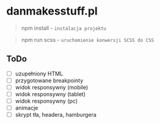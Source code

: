 # danmakesstuff.pl

> npm install - `instalacja projektu`

> npm run scss - `uruchomienie konwersji SCSS do CSS`
> 
## ToDo

- [ ] uzupełniony HTML
- [ ] przygotowane breakpointy
- [ ] widok responsywny (mobile)
- [ ] widok responsywny (tablet)
- [ ] widok responsywny (pc)
- [ ] animacje
- [ ] skrypt tła, headera, hamburgera
